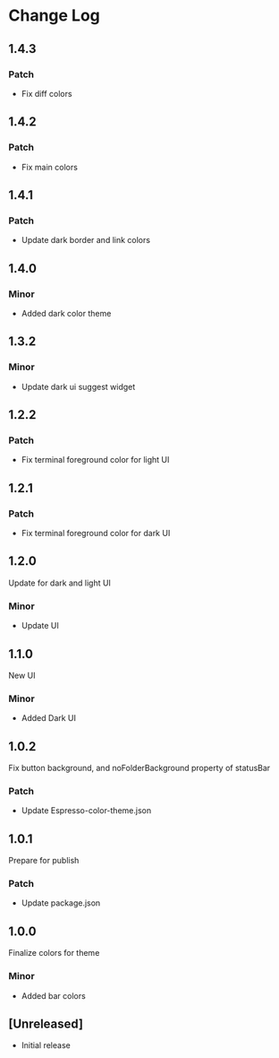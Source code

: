 # Change Log
## 1.4.3

### Patch
- Fix diff colors
## 1.4.2

### Patch
- Fix main colors
## 1.4.1

### Patch
- Update dark border and link colors
## 1.4.0

### Minor
- Added dark color theme
## 1.3.2

### Minor
- Update dark ui suggest widget
## 1.2.2

### Patch
- Fix terminal foreground color for light UI
## 1.2.1

### Patch
- Fix terminal foreground color for dark UI
## 1.2.0

Update for dark and light UI
### Minor
- Update UI
## 1.1.0

New UI 
### Minor
- Added Dark UI

## 1.0.2

Fix button background, and noFolderBackground property of statusBar
### Patch
- Update Espresso-color-theme.json

## 1.0.1

Prepare for publish
### Patch
- Update package.json

## 1.0.0

Finalize colors for theme
### Minor
- Added bar colors

## [Unreleased]
- Initial release
